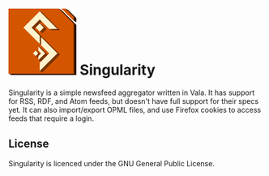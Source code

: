 ![](/data/icon_header.png)
Singularity
===========

Singularity is a simple newsfeed aggregator written in Vala. It has support for RSS, RDF, and Atom feeds, but doesn't have full support for their specs yet. It can also import/export OPML files, and use Firefox cookies to access feeds that require a login.

License
-------

Singularity is licenced under the GNU General Public License.
